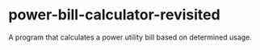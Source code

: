 # power-bill-calculator-revisited
A program that calculates a power utility bill based on determined usage.
